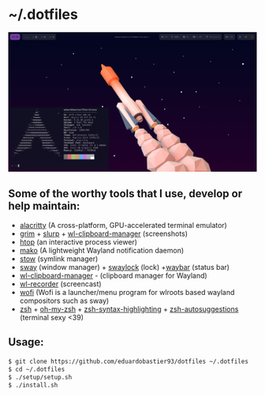 # ~/.dotfiles

![screenshot](https://raw.githubusercontent.com/eduardobastier93/dotfiles/master/screenshot.png)

## Some of the worthy tools that I use, develop or help maintain:

- [alacritty](https://github.com/alacritty/alacritty) (A cross-platform, GPU-accelerated terminal emulator)
- [grim](https://github.com/emersion/grim) + [slurp](https://github.com/emersion/slurp) + [wl-clipboard-manager](https://github.com/maximbaz/wl-clipboard-manager) (screenshots)
- [htop](https://github.com/htop-dev/htop) (an interactive process viewer)
- [mako](https://github.com/emersion/mako) (A lightweight Wayland notification daemon)
- [stow](https://www.gnu.org/software/stow/) (symlink manager)
- [sway](https://github.com/swaywm/sway) (window manager) + [swaylock](https://github.com/swaywm/swaylock) (lock) +[waybar](https://github.com/Alexays/Waybar) (status bar)
- [wl-clipboard-manager](https://github.com/maximbaz/wl-clipboard-manager) - (clipboard manager for Wayland)
- [wl-recorder](https://github.com/ammen99/wf-recorder) (screencast)
- [wofi](https://github.com/tsujp/wofi) (Wofi is a launcher/menu program for wlroots based wayland compositors such as sway)
- [zsh](https://www.zsh.org) + [oh-my-zsh](https://github.com/ohmyzsh/ohmyzsh) + [zsh-syntax-highlighting](https://github.com/zsh-users/zsh-syntax-highlighting) + [zsh-autosuggestions](https://github.com/zsh-users/zsh-autosuggestions) (terminal sexy <39)

## Usage:

```
$ git clone https://github.com/eduardobastier93/dotfiles ~/.dotfiles
$ cd ~/.dotfiles
$ ./setup/setup.sh
$ ./install.sh
```

